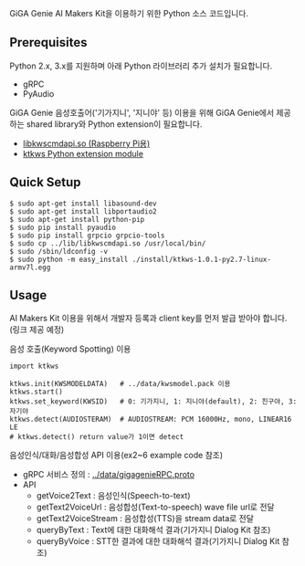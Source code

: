 GiGA Genie AI Makers Kit을 이용하기 위한 Python 소스 코드입니다.

## Prerequisites

Python 2.x, 3.x를 지원하며 아래 Python 라이브러리 추가 설치가 필요합니다.

* gRPC
* PyAudio

GiGA Genie 음성호출어('기가지니', '지니야' 등) 이용을 위해 GiGA Genie에서 제공하는
shared library와 Python extension이 필요합니다.

* [libkwscmdapi.so (Raspberry Pi용)](https://github.com/gigagenie/ai-makers-kit/blob/master/lib/libkwscmdapi.so)
* [ktkws Python extension module](https://github.com/gigagenie/ai-makers-kit/tree/master/python/install)

## Quick Setup

    $ sudo apt-get install libasound-dev
    $ sudo apt-get install libportaudio2
    $ sudo apt-get install python-pip
    $ sudo pip install pyaudio
    $ sudo pip install grpcio grpcio-tools
    $ sudo cp ../lib/libkwscmdapi.so /usr/local/bin/
    $ sudo /sbin/ldconfig -v
    $ sudo python -m easy_install ./install/ktkws-1.0.1-py2.7-linux-armv7l.egg
    
## Usage

AI Makers Kit 이용을 위해서 개발자 등록과 client key를 먼저 발급 받아야 합니다.(링크 제공 예정)

음성 호출(Keyword Spotting) 이용

    import ktkws
    
    ktkws.init(KWSMODELDATA)   # ../data/kwsmodel.pack 이용
    ktkws.start()
    ktkws.set_keyword(KWSID)   # 0: 기가지니, 1: 지니야(default), 2: 친구야, 3: 자기야
    ktkws.detect(AUDIOSTERAM)  # AUDIOSTREAM: PCM 16000Hz, mono, LINEAR16 LE
    # ktkws.detect() return value가 1이면 detect
 
 음성인식/대화/음성합성 API 이용(ex2~6 example code 참조)
 
 * gRPC 서비스 정의 : [../data/gigagenieRPC.proto](https://github.com/gigagenie/ai-makers-kit/blob/master/data/gigagenieRPC.proto)
 * API
    * getVoice2Text         : 음성인식(Speech-to-text)
    * getText2VoiceUrl      : 음성합성(Text-to-speech) wave file url로 전달
    * getText2VoiceStream   : 음성합성(TTS)을 stream data로 전달
    * queryByText           : Text에 대한 대화해석 결과(기가지니 Dialog Kit 참조)
    * queryByVoice          : STT한 결과에 대한 대화해석 결과(기가지니 Dialog Kit 참조)
 
